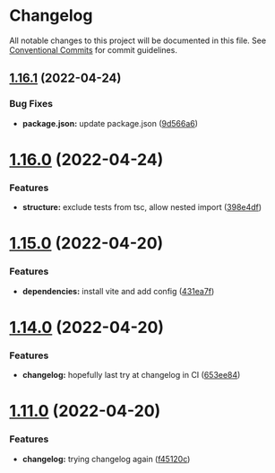 # Changelog

All notable changes to this project will be documented in this file. See
[Conventional Commits](https://conventionalcommits.org) for commit guidelines.

## [1.16.1](https://github.com/jonbilous/ts-npm-starter/compare/v1.16.0...v1.16.1) (2022-04-24)


### Bug Fixes

* **package.json:** update package.json ([9d566a6](https://github.com/jonbilous/ts-npm-starter/commit/9d566a6f14daeb7fccb2ef26646684e0b1a3c20d))

# [1.16.0](https://github.com/jonbilous/ts-npm-starter/compare/v1.15.0...v1.16.0) (2022-04-24)


### Features

* **structure:** exclude tests from tsc, allow nested import ([398e4df](https://github.com/jonbilous/ts-npm-starter/commit/398e4df318ba7ffd212d3b5b1808c83231360fbb))

# [1.15.0](https://github.com/jonbilous/ts-npm-starter/compare/v1.14.0...v1.15.0) (2022-04-20)


### Features

* **dependencies:** install vite and add config ([431ea7f](https://github.com/jonbilous/ts-npm-starter/commit/431ea7f4f21dfdb6905e1c46fa625fa9b6b29873))

# [1.14.0](https://github.com/jonbilous/ts-npm-starter/compare/v1.13.0...v1.14.0) (2022-04-20)


### Features

* **changelog:** hopefully last try at changelog in CI ([653ee84](https://github.com/jonbilous/ts-npm-starter/commit/653ee84848d13e2a9a7f008b15e63ecc06bd8020))

# [1.11.0](https://github.com/jonbilous/ts-npm-starter/compare/v1.10.0...v1.11.0) (2022-04-20)


### Features

* **changelog:** trying changelog again ([f45120c](https://github.com/jonbilous/ts-npm-starter/commit/f45120cf527abaf1e078a299a4b47a02257e36ee))
